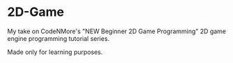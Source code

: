 # 2D-Game


My take on CodeNMore's "NEW Beginner 2D Game Programming" 2D game engine programming tutorial series.

Made only for learning purposes.
